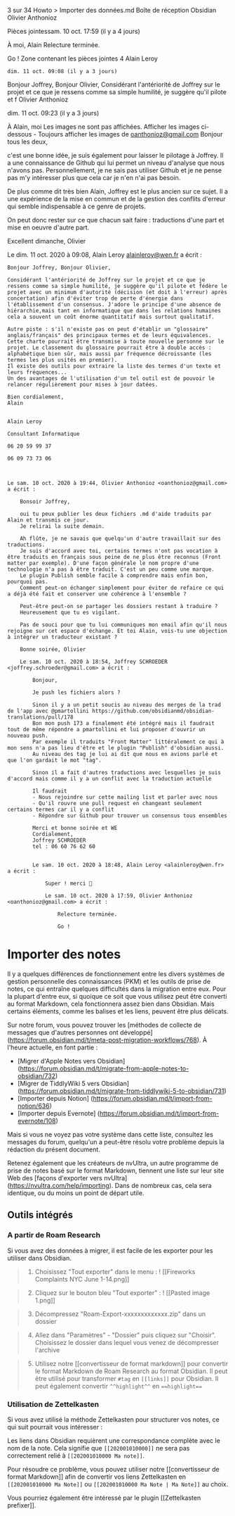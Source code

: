 3 sur 34
Howto > Importer des données.md
Boîte de réception
Obsidian
Olivier Anthonioz
	
Pièces jointessam. 10 oct. 17:59 (il y a 4 jours)
	
À moi, Alain
Relecture terminée.

Go !
Zone contenant les pièces jointes
4
Alain Leroy
	
	dim. 11 oct. 09:08 (il y a 3 jours)
Bonjour Joffrey, Bonjour Olivier, Considérant l'antériorité de Joffrey sur le projet et ce que je ressens comme sa simple humilité, je suggère qu'il pilote et f
Olivier Anthonioz
	
dim. 11 oct. 09:23 (il y a 3 jours)
	
À Alain, moi
Les images ne sont pas affichées. Afficher les images ci-dessous - Toujours afficher les images de oanthonioz@gmail.com
Bonjour tous les deux,

c'est une bonne idée, je suis également pour laisser le pilotage à Joffrey. Il a une connaissance de Github qui lui permet un niveau d'analyse que nous n'avons pas. Personnellement, je ne sais pas utiliser Github et je ne pense pas m'y intéresser plus que cela car je n'en n'ai pas besoin.

De plus comme dit très bien Alain, Joffrey est le plus ancien sur ce sujet. Il a une expérience de la mise en commun et de la gestion des conflits d'erreur qui semble indispensable à ce genre de projets.

On peut donc rester sur ce que chacun sait faire : traductions d'une part et mise en oeuvre d'autre part.

Excellent dimanche, Olivier

Le dim. 11 oct. 2020 à 09:08, Alain Leroy <alainleroy@wen.fr> a écrit :

    Bonjour Joffrey, Bonjour Olivier,

    Considérant l'antériorité de Joffrey sur le projet et ce que je ressens comme sa simple humilité, je suggère qu'il pilote et fédère le projet avec un minimum d'autorité (décision (et doit à l'erreur) après concertation) afin d'éviter trop de perte d'énergie dans l'établissement d'un consensus. J'adore le principe d'une absence de hiérarchie,mais tant en informatique que dans les relations humaines cela a souvent un coût énorme quantitatif mais surtout qualitatif.

    Autre piste : s'il n'existe pas on peut d'établir un "glossaire" anglais/français" des principaux termes et de leurs équivalences. Cette charte pourrait être transmise à toute nouvelle personne sur le projet. Le classement du glossaire pourrait être à double accès : alphabétique bien sûr, mais aussi par fréquence décroissante (les termes les plus usités en premier).
    Il existe des outils pour extraire la liste des termes d'un texte et leurs fréquences...
    Un des avantages de l'utilisation d'un tel outil est de pouvoir le relancer régulièrement pour mises à jour datées.

    Bien cordialement,
    Alain


    Alain Leroy

    Consultant Informatique                                         

    06 20 59 99 37

    06 09 73 73 06



    Le sam. 10 oct. 2020 à 19:44, Olivier Anthonioz <oanthonioz@gmail.com> a écrit :

        Bonsoir Joffrey,

        oui tu peux publier les deux fichiers .md d'aide traduits par Alain et transmis ce jour.
        Je relirai la suite demain.

        Ah flûte, je ne savais que quelqu'un d'autre travaillait sur des traductions.
        Je suis d'accord avec toi, certains termes n'ont pas vocation à être traduits en français sous peine de ne plus être reconnus (Front matter par exemple). D'une façon générale le nom propre d'une technologie n'a pas à être traduit. C'est un peu comme une marque.
        Le plugin Publish semble facile à comprendre mais enfin bon, pourquoi pas.  
        Comment peut-on échanger simplement pour éviter de refaire ce qui a déjà été fait et conserver une cohérence à l'ensemble ?

        Peut-être peut-on se partager les dossiers restant à traduire ?
        Heureusement que tu es vigilant.

        Pas de souci pour que tu lui communiques mon email afin qu'il nous rejoigne sur cet espace d'échange. Et toi Alain, vois-tu une objection à intégrer un traducteur existant ?

        Bonne soirée, Olivier

        Le sam. 10 oct. 2020 à 18:54, Joffrey SCHROEDER <joffrey.schroeder@gmail.com> a écrit :

            Bonjour,

            Je push les fichiers alors ?

            Sinon il y a un petit soucis au niveau des merges de la trad de l'app avec @pmartollini https://github.com/obsidianmd/obsidian-translations/pull/178
            Bon mon push 173 a finalement été intégré mais il faudrait tout de même répondre a pmartollini et lui proposer d'ouvrir un nouveau push.
            Par exemple il traduits "Front Matter" littéralement ce qui à mon sens n'a pas lieu d'être et le plugin "Publish" d'obsidian aussi.
            Au niveau des tag je lui ai dit que nous en avions parlé et que l'on gardait le mot "tag".

            Sinon il a fait d'autres traductions avec lesquelles je suis d'accord mais comme il y a un conflit avec la traduction actuelle

            Il faudrait
            - Nous rejoindre sur cette mailing list et parler avec nous
            - Qu'il rouvre une pull request en changeant seulement certains termes car il y a conflit
            - Répondre sur Github pour trouver un consensus tous ensembles

            Merci et bonne soirée et WE
            Cordialement,
            Joffrey SCHROEDER
            tel : 06 60 76 62 60


            Le sam. 10 oct. 2020 à 18:48, Alain Leroy <alainleroy@wen.fr> a écrit :

                Super ! merci 🙂

                Le sam. 10 oct. 2020 à 17:59, Olivier Anthonioz <oanthonioz@gmail.com> a écrit :

                    Relecture terminée.

                    Go !

	
	
	

# Importer des notes

Il y a quelques différences de fonctionnement entre les divers systèmes de gestion personnelle des connaissances (PKM) et les outils de prise de notes, ce qui entraîne quelques difficultés dans la migration entre eux. Pour la plupart d'entre eux, si quoique ce soit que vous utilisez peut être converti au format Markdown, cela fonctionnera assez bien dans Obsidian. Mais certains éléments, comme les balises et les liens, peuvent être plus délicats.

Sur notre forum, vous pouvez trouver les [méthodes de collecte de messages que d'autres personnes ont développé] (https://forum.obsidian.md/t/meta-post-migration-workflows/768). À l'heure actuelle, en font partie :

  * [Migrer d'Apple Notes vers Obsidian] (https://forum.obsidian.md/t/migrate-from-apple-notes-to-obsidian/732)
  * [Migrer de TiddlyWiki 5 vers Obsidian] (https://forum.obsidian.md/t/migrate-from-tiddlywiki-5-to-obsidian/731)
  * [Importer depuis Notion] (https://forum.obsidian.md/t/import-from-notion/636)
  * [Importer depuis Evernote] (https://forum.obsidian.md/t/import-from-evernote/108)

Mais si vous ne voyez pas votre système dans cette liste, consultez les messages du forum, quelqu'un a peut-être résolu votre problème depuis la rédaction du présent document.

Retenez également que les créateurs de nvUltra, un autre programme de prise de notes basé sur le format Markdown, tiennent une liste sur leur site Web des [façons d'exporter vers nvUltra] (https://nvultra.com/help/importing). Dans de nombreux cas, cela sera identique, ou du moins un point de départ utile.

## Outils intégrés

### A partir de Roam Research

Si vous avez des données à migrer, il est facile de les exporter pour les utiliser dans Obsidian.

> 1. Choisissez "Tout exporter" dans le menu :
>! [[Fireworks Complaints NYC June 1-14.png]]

> 2. Cliquez sur le bouton bleu "Tout exporter" :
>! [[Pasted image 1.png]]

> 3. Décompressez "Roam-Export-xxxxxxxxxxxxx.zip" dans un dossier

> 4. Allez dans "Paramètres" - "Dossier" puis cliquez sur "Choisir".
> Choisissez le dossier dans lequel vous venez de décompresser l'archive

> 5. Utilisez notre [[convertisseur de format markdown]] pour convertir le format Markdown de Roam Research au format Obsidian.
> Il peut être utilisé pour transformer `#tag` en ` [[links]] ` pour Obsidian.
> Il peut également convertir `^^highlight^^` en `==highlight==`

### Utilisation de Zettelkasten

Si vous avez utilisé la méthode Zettelkasten pour structurer vos notes, ce qui suit pourrait vous intéresser :

Les liens dans Obsidian requièrent une correspondance complète avec le nom de la note. Cela signifie que `[[202001010000]]` ne sera pas correctement relié à `[[202001010000 Ma note]]`.

Pour résoudre ce problème, vous pouvez utiliser notre [[convertisseur de format Markdown]] afin de convertir vos liens Zettelkasten en `[[202001010000 Ma Note]]` ou `[[202001010000 Ma Note | Ma Note]]` au choix.

Vous pourriez également être intéressé par le plugin [[Zettelkasten prefixer]].
